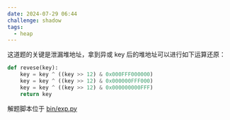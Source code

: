 ```yaml
---
date: 2024-07-29 06:44
challenge: shadow
tags:
  - heap
---
```


这道题的关键是泄漏堆地址，拿到异或 key 后的堆地址可以进行如下运算还原：

```python
def revese(key):
    key = key ^ ((key >> 12) & 0x000FFF000000)
    key = key ^ ((key >> 12) & 0x000000FFF000)
    key = key ^ ((key >> 12) & 0x000000000FFF)
    return key
```

解题脚本位于 [bin/exp.py](./bin/exp.py)
